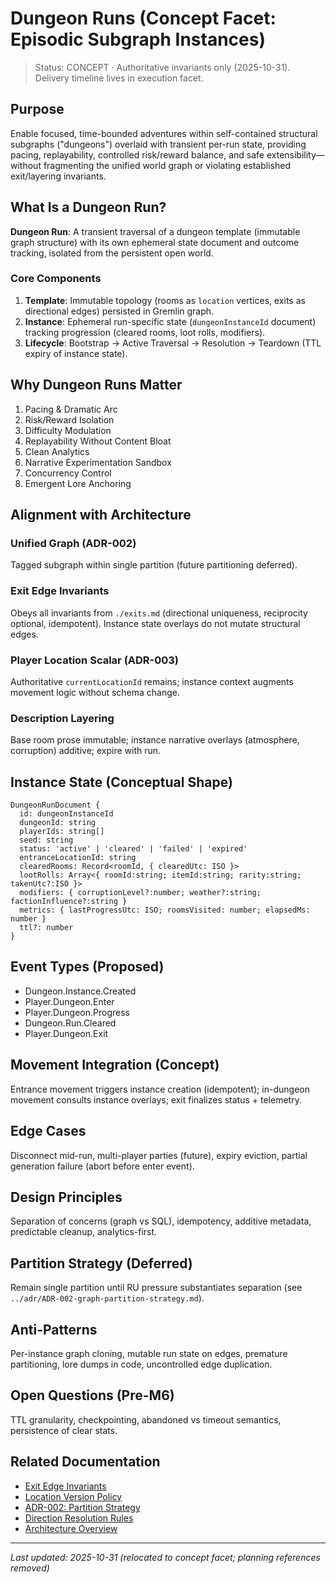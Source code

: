 # Dungeon Runs (Concept Facet: Episodic Subgraph Instances)

> Status: CONCEPT · Authoritative invariants only (2025-10-31). Delivery timeline lives in execution facet.

## Purpose

Enable focused, time-bounded adventures within self-contained structural subgraphs ("dungeons") overlaid with transient per-run state, providing pacing, replayability, controlled risk/reward balance, and safe extensibility—without fragmenting the unified world graph or violating established exit/layering invariants.

## What Is a Dungeon Run?

**Dungeon Run**: A transient traversal of a dungeon template (immutable graph structure) with its own ephemeral state document and outcome tracking, isolated from the persistent open world.

### Core Components

1. **Template**: Immutable topology (rooms as `location` vertices, exits as directional edges) persisted in Gremlin graph.
2. **Instance**: Ephemeral run-specific state (`dungeonInstanceId` document) tracking progression (cleared rooms, loot rolls, modifiers).
3. **Lifecycle**: Bootstrap → Active Traversal → Resolution → Teardown (TTL expiry of instance state).

## Why Dungeon Runs Matter

1. Pacing & Dramatic Arc
2. Risk/Reward Isolation
3. Difficulty Modulation
4. Replayability Without Content Bloat
5. Clean Analytics
6. Narrative Experimentation Sandbox
7. Concurrency Control
8. Emergent Lore Anchoring

## Alignment with Architecture

### Unified Graph (ADR-002)

Tagged subgraph within single partition (future partitioning deferred).

### Exit Edge Invariants

Obeys all invariants from `./exits.md` (directional uniqueness, reciprocity optional, idempotent). Instance state overlays do not mutate structural edges.

### Player Location Scalar (ADR-003)

Authoritative `currentLocationId` remains; instance context augments movement logic without schema change.

### Description Layering

Base room prose immutable; instance narrative overlays (atmosphere, corruption) additive; expire with run.

## Instance State (Conceptual Shape)

```
DungeonRunDocument {
  id: dungeonInstanceId
  dungeonId: string
  playerIds: string[]
  seed: string
  status: 'active' | 'cleared' | 'failed' | 'expired'
  entranceLocationId: string
  clearedRooms: Record<roomId, { clearedUtc: ISO }>
  lootRolls: Array<{ roomId:string; itemId:string; rarity:string; takenUtc?:ISO }>
  modifiers: { corruptionLevel?:number; weather?:string; factionInfluence?:string }
  metrics: { lastProgressUtc: ISO; roomsVisited: number; elapsedMs: number }
  ttl?: number
}
```

## Event Types (Proposed)

- Dungeon.Instance.Created
- Player.Dungeon.Enter
- Player.Dungeon.Progress
- Dungeon.Run.Cleared
- Player.Dungeon.Exit

## Movement Integration (Concept)

Entrance movement triggers instance creation (idempotent); in-dungeon movement consults instance overlays; exit finalizes status + telemetry.

## Edge Cases

Disconnect mid-run, multi-player parties (future), expiry eviction, partial generation failure (abort before enter event).

## Design Principles

Separation of concerns (graph vs SQL), idempotency, additive metadata, predictable cleanup, analytics-first.

## Partition Strategy (Deferred)

Remain single partition until RU pressure substantiates separation (see `../adr/ADR-002-graph-partition-strategy.md`).

## Anti-Patterns

Per-instance graph cloning, mutable run state on edges, premature partitioning, lore dumps in code, uncontrolled edge duplication.

## Open Questions (Pre-M6)

TTL granularity, checkpointing, abandoned vs timeout semantics, persistence of clear stats.

## Related Documentation

- [Exit Edge Invariants](./exits.md)
- [Location Version Policy](../architecture/location-version-policy.md)
- [ADR-002: Partition Strategy](../adr/ADR-002-graph-partition-strategy.md)
- [Direction Resolution Rules](./direction-resolution-rules.md)
- [Architecture Overview](../architecture/overview.md)

---

_Last updated: 2025-10-31 (relocated to concept facet; planning references removed)_
